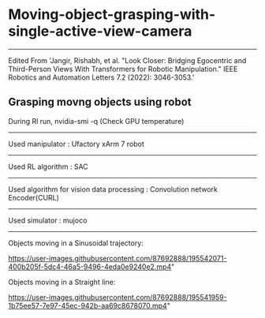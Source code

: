 



# Moving-object-grasping-with-single-active-view-camera
-------------

Edited From 'Jangir, Rishabh, et al. "Look Closer: Bridging Egocentric and Third-Person Views With Transformers for Robotic Manipulation." IEEE Robotics and Automation Letters 7.2 (2022): 3046-3053.'

Grasping movng objects using robot
-------------

During Rl run,
nvidia-smi -q (Check GPU temperature)

------

Used manipulator : Ufactory xArm 7 robot 

------
Used RL algorithm : SAC  

------
Used algorithm for vision data processing : Convolution network Encoder(CURL)

------
Used simulator : mujoco  

------


Objects moving in a Sinusoidal trajectory:

https://user-images.githubusercontent.com/87692888/195542071-400b205f-5dc4-46a5-9496-4eda0e9240e2.mp4"

  
Objects moving in a Straight line:
  
https://user-images.githubusercontent.com/87692888/195541959-1b75ee57-7e97-45ec-942b-aa69c8678070.mp4"

